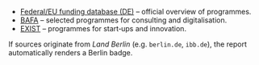 <!-- PURPOSE: Fallback text when the live layer has no funding items. Neutral baseline sources. -->
<!-- OUTPUT: HTML list only. No dates. -->

<ul>
  <li><a href="https://www.foerderdatenbank.de/">Federal/EU funding database (DE)</a> – official overview of programmes.</li>
  <li><a href="https://www.bafa.de/">BAFA</a> – selected programmes for consulting and digitalisation.</li>
  <li><a href="https://www.exist.de/">EXIST</a> – programmes for start‑ups and innovation.</li>
</ul>
<p>If sources originate from <em>Land Berlin</em> (e.g. <code>berlin.de</code>, <code>ibb.de</code>), the report automatically renders a Berlin badge.</p>